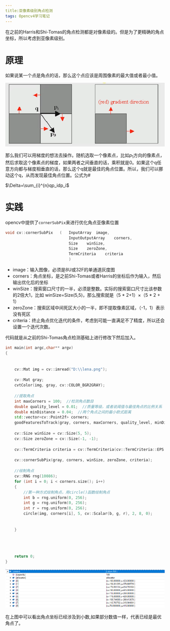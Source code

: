 ```yaml
---
title:亚像素级别角点检测
tags: Opencv4学习笔记
---
```


在之前的Harris和Shi-Tomas的角点检测都是对像素级的。但是为了更精确的角点坐标，所以考虑到亚像素级别。

# 原理

如果说某一个点是角点的话，那么这个点应该是周围像素的最大值或者最小值。

![image-20240502214752785](/image/opencv4Learn/ShiTomas/3.jpg)

那么我们可以用梯度的想法去操作。随机选取一个像素点，比如$p_1$方向的像素点，然后求取这个像素点的梯度，如果两者之间垂直的话，乘积就是0。如果这个q任意方向都与梯度相垂直的话，那么这个q就是最佳的角点位置。所以，我们可以挪动这个q，从而发现最佳角点位置。公式为#

$\Delta=\sum_{i}^{n}qp_idp_i$

# 实践

opencv中提供了`cornerSubPix`来进行优化角点亚像素位置

```cpp
void cv::cornerSubPix	(	InputArray 	image,
                            InputOutputArray 	corners,
                            Size 	winSize,
                            Size 	zeroZone,
                            TermCriteria 	criteria 
                            )	
```

* image：输入图像，必须是8U或32F的单通道灰度图
* corners：角点坐标，是之前Shi-Tomas或者Harris的坐标后作为输入，然后输出优化后的坐标
* winSize：搜索窗口尺寸的一半，必须是整数。实际的搜索窗口尺寸比该参数的2倍大1，比如 winSize=Size(5,5)，那么搜索就是（5 * 2+1）×（5 * 2 + 1）
* zeroZone：搜索区域中间死区大小的一半，即不提取像素区域，（-1，1）表示没有死区
* criteria：终止角点优化迭代的条件，考虑到可能一直满足不了精度，所以还会设置一个迭代次数。



代码就是从之前的Shi-Tomas角点检测基础上进行修改下然后加入。

```cpp
int main(int argc,char** argv)
{


	cv::Mat img = cv::imread("D:\\lena.png");

	cv::Mat gray;
	cvtColor(img, gray, cv::COLOR_BGR2GRAY);

	//提取角点
	int maxCorners = 100;  //检测角点数目
	double quality_level = 0.01;  //质量等级，或者说阈值与最佳角点的比例关系
	double minDistance = 0.04;  //两个角点之间的最小欧式距离
	std::vector<cv::Point2f> corners;
	goodFeaturesToTrack(gray, corners, maxCorners, quality_level, minDistance, cv::Mat(), 3, false);

	cv::Size winSize = cv::Size(5, 5);
	cv::Size zeroZone = cv::Size(-1, -1);

	cv::TermCriteria criteria = cv::TermCriteria(cv::TermCriteria::EPS + cv::TermCriteria::COUNT, 40, 0.001);

	cv::cornerSubPix(gray, corners, winSize, zeroZone, criteria);

	//绘制角点
	cv::RNG rng(10086);
	for (int i = 0; i < corners.size(); i++)
	{
		//第一种方式绘制角点，用circle()函数绘制角点
		int b = rng.uniform(0, 256);
		int g = rng.uniform(0, 256);
		int r = rng.uniform(0, 256);
		circle(img, corners[i], 5, cv::Scalar(b, g, r), 2, 8, 0);


	}



	
	return 0;
}
```



![image-20240502220615520](/image/opencv4Learn/ShiTomas/4.jpg)

在上图中可以看出角点坐标已经涉及到小数,如果部分数值一样，代表已经是最优角点了。


